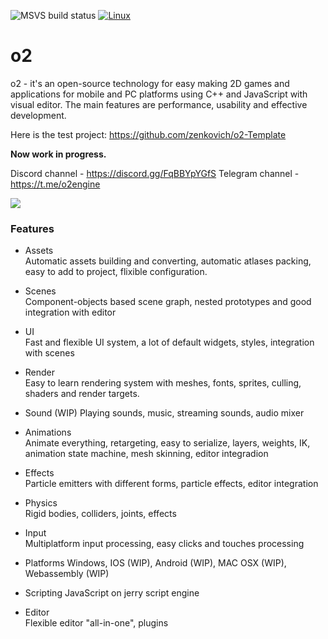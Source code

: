 ![MSVS build status](https://github.com/zenkovich/PetStory/actions/workflows/cmake-multi-platform.yml/badge.svg)
[![Linux](https://github.com/zenkovich/PetStory/actions/workflows/linux-cmake.yml/badge.svg?branch=master)](https://github.com/zenkovich/PetStory/actions/workflows/linux-cmake.yml)

# o2

o2 - it's an open-source technology for easy making 2D games and applications for mobile and PC platforms using C++ and JavaScript with visual editor. The main features are performance, usability and effective development.

Here is the test project: https://github.com/zenkovich/o2-Template

**Now work in progress.**

Discord channel - https://discord.gg/FqBBYpYGfS
Telegram channel - https://t.me/o2engine

![](https://github.com/zenkovich/o2/blob/master/editor.png)

### Features
- Assets  
Automatic assets building and converting, automatic atlases packing, easy to add to project, flixible configuration.

- Scenes  
Component-objects based scene graph, nested prototypes and good integration with editor

- UI  
Fast and flexible UI system, a lot of default widgets, styles, integration with scenes

- Render  
Easy to learn rendering system with meshes, fonts, sprites, culling, shaders and render targets.

- Sound (WIP)
Playing sounds, music, streaming sounds, audio mixer

- Animations  
Animate everything, retargeting, easy to serialize, layers, weights, IK, animation state machine, mesh skinning, editor integradion

- Effects  
Particle emitters with different forms, particle effects, editor integration

- Physics  
Rigid bodies, colliders, joints, effects

- Input  
Multiplatform input processing, easy clicks and touches processing

- Platforms 
Windows, IOS (WIP), Android (WIP), MAC OSX (WIP), Webassembly (WIP)

- Scripting
JavaScript on jerry script engine

- Editor  
Flexible editor "all-in-one", plugins

